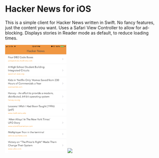 Hacker News for iOS
===================

This is a simple client for Hacker News written in Swift. No fancy features, just the content
you want. Uses a Safari View Controller to allow for ad-blocking. Displays stories in Reader
mode as default, to reduce loading times.

<img src="Screenshots/IMG_0603.png" width="200"/>
<img src="Screenshots/IMG_0604.png" width="200"/>
